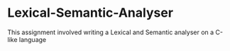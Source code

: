 # Lexical-Semantic-Analyser

This assignment involved writing a Lexical and Semantic analyser on a C-like language
